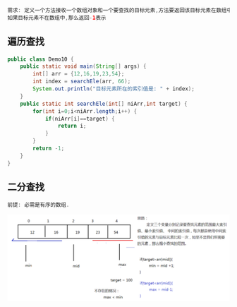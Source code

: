 ```java
需求: 定义一个方法接收一个数组对象和一个要查找的目标元素,方法要返回该目标元素在数组中的索引值;
如果目标元素不在数组中,那么返回-1表示
```

## 遍历查找

```java
public class Demo10 {
    public static void main(String[] args) {
        int[] arr = {12,16,19,23,54};
        int index = searchEle(arr, 66);
        System.out.println("目标元素所在的索引值是: " + index);
    }
    public static int searchEle(int[] niArr,int target) {
        for(int i=0;i<niArr.length;i++) {
            if(niArr[i]==target) {
                return i;
            }
        }
        return -1;
    }
}
```

## 二分查找

```java
前提: 必需是有序的数组.
```

![](/assets/折半查找法.png)

```java

```



